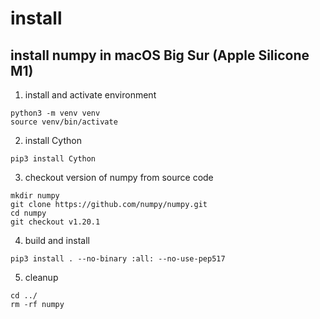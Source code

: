 # install


## install numpy in macOS Big Sur (Apple Silicone M1)

1. install and activate environment
```shell
python3 -m venv venv
source venv/bin/activate
```
2. install Cython
```shell
pip3 install Cython
```
3. checkout version of numpy from source code
```shell
mkdir numpy
git clone https://github.com/numpy/numpy.git
cd numpy
git checkout v1.20.1
```
4. build and install
```shell
pip3 install . --no-binary :all: --no-use-pep517
```
5. cleanup
```shell
cd ../
rm -rf numpy
```
